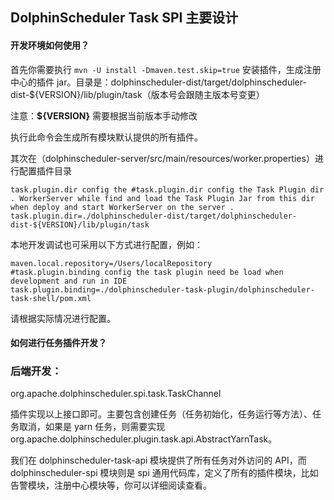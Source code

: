 ## DolphinScheduler Task SPI 主要设计

#### 开发环境如何使用？

首先你需要执行 `mvn -U install -Dmaven.test.skip=true` 安装插件，生成注册中心的插件 jar。目录是：dolphinscheduler-dist/target/dolphinscheduler-dist-${VERSION}/lib/plugin/task（版本号会跟随主版本号变更）

注意：**${VERSION}** 需要根据当前版本手动修改

执行此命令会生成所有模块默认提供的所有插件。

其次在（dolphinscheduler-server/src/main/resources/worker.properties）进行配置插件目录
```
task.plugin.dir config the #task.plugin.dir config the Task Plugin dir . WorkerServer while find and load the Task Plugin Jar from this dir when deploy and start WorkerServer on the server .
task.plugin.dir=./dolphinscheduler-dist/target/dolphinscheduler-dist-${VERSION}/lib/plugin/task
```
本地开发调试也可采用以下方式进行配置，例如：
```
maven.local.repository=/Users/localRepository
#task.plugin.binding config the task plugin need be load when development and run in IDE
task.plugin.binding=./dolphinscheduler-task-plugin/dolphinscheduler-task-shell/pom.xml
```
请根据实际情况进行配置。

#### 如何进行任务插件开发？

### 后端开发：

org.apache.dolphinscheduler.spi.task.TaskChannel

插件实现以上接口即可。主要包含创建任务（任务初始化，任务运行等方法）、任务取消，如果是 yarn 任务，则需要实现 org.apache.dolphinscheduler.plugin.task.api.AbstractYarnTask。

我们在 dolphinscheduler-task-api 模块提供了所有任务对外访问的 API，而 dolphinscheduler-spi 模块则是 spi 通用代码库，定义了所有的插件模块，比如告警模块，注册中心模块等，你可以详细阅读查看。

